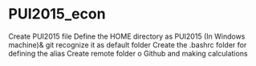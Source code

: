 # PUI2015_econ


Create PUI2015 file
Define the HOME directory as PUI2015 (In Windows machine)& git recognize it as default folder
Create the .bashrc folder for defining the alias
Create remote folder o Github and making calculations

 